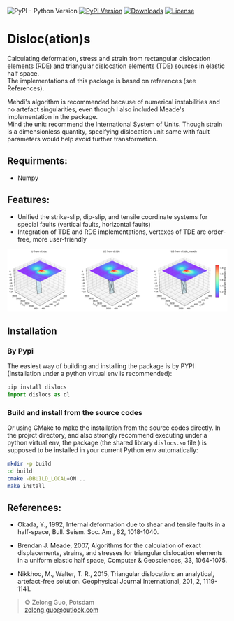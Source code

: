 <!-- ![PyPI - Python Version](https://img.shields.io/pypi/pyversions/dislocs) -->
<!-- ![PyPI Version](https://img.shields.io/pypi/v/dislocs) -->
<!-- ![pypi downloads](https://img.shields.io/pypi/dm/dislocs) -->
<!-- ![License](https://img.shields.io/github/license/ZelongGuo/dislocs) -->
<!-- ![Last Commit](https://img.shields.io/github/last-commit/ZelongGuo/dislocs) -->

<!-- [![Python Versions](https://img.shields.io/pypi/pyversions/dislocs?logo=python&logoColor=white)](https://pypi.org/project/dislocs/) -->
![PyPI - Python Version](https://img.shields.io/pypi/pyversions/dislocs?logo=python&logoColor=white)
[![PyPI Version](https://img.shields.io/pypi/v/dislocs?color=blue&logo=pypi&label=PyPI)](https://pypi.org/project/dislocs/)
[![Downloads](https://img.shields.io/pypi/dm/dislocs?color=green&logo=python&label=Downloads)](https://pypi.org/project/dislocs/)
[![License](https://img.shields.io/github/license/ZelongGuo/dislocs?logo=apache)](https://github.com/ZelongGuo/dislocs/blob/main/LICENSE)

# Disloc(ation)s

Calculating deformation, stress and strain from rectangular dislocation elements (RDE) and triangular
dislocation elements (TDE) sources in elastic half space.  
The implementations of this package is based on references (see References).


Mehdi's algorithm is recommended because of numerical instabilities and no artefact singularities, even though I also included Meade's implementation in the package.  
Mind the unit: recommend the International System of Units. Though strain is a dimensionless quantity, specifying dislocation unit same with fault parameters would help avoid further transformation.
## Requirments:  
- Numpy

## Features:
- Unified the strike-slip, dip-slip, and tensile coordinate systems for special faults (vertical faults, horizontal faults)
- Integration of TDE and RDE implementations, vertexes of TDE are order-free, more user-friendly

![An example of RDE and TDEs output](./tests/displacement_field.png)

## Installation
### By Pypi
The easiest way of building and installing the package is by PYPI (Installation under a python virtual env is recommended):  
```python
pip install dislocs
import dislocs as dl
```

### Build and install from the source codes
Or using CMake to make the installation from the source codes directly. In the projrct directory, and also strongly recommend executing under a python virtual env, the package (the shared library `dislocs.so` file ) is supposed to be installed in your current Python env automatically:  
```sh
mkdir -p build
cd build
cmake -DBUILD_LOCAL=ON ..
make install
```

## References:  
- Okada, Y., 1992, Internal deformation due to shear and tensile faults in a half-space, Bull. Seism. Soc. Am., 82, 1018-1040.

- Brendan J. Meade, 2007, Algorithms for the calculation of exact displacements, strains, and stresses for triangular dislocation elements in a uniform elastic half space, Computer & Geosciences, 33, 1064-1075.

- Nikkhoo, M., Walter, T. R., 2015, Triangular dislocation: an analytical, artefact-free solution.  Geophysical Journal International, 201, 2, 1119-1141.

> :copyright: Zelong Guo, Potsdam  
zelong.guo@outlook.com



